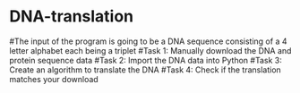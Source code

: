 # DNA-translation
#The input of the program is going to be a DNA sequence consisting of a 4 letter alphabet each being a triplet
#Task 1: Manually download the DNA and protein sequence data
#Task 2: Import the DNA data into Python
#Task 3: Create an algorithm to translate the DNA
#Task 4: Check if the translation matches your download
